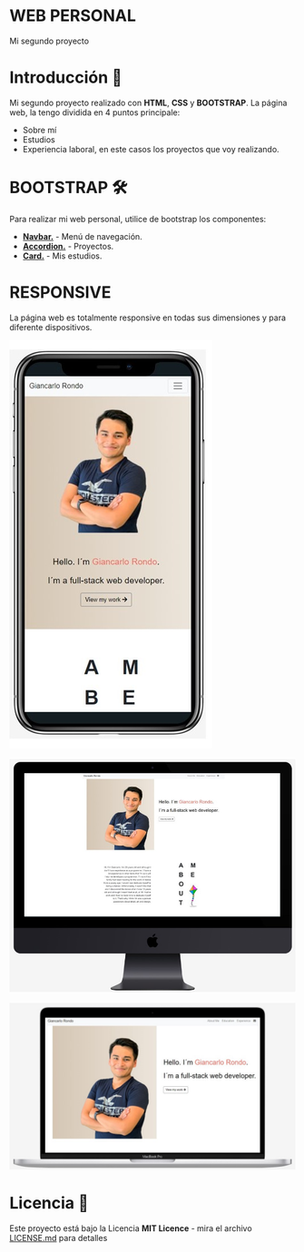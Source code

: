 # WEB PERSONAL 
Mi segundo proyecto

# Introducción 🚀
Mi segundo proyecto realizado con **HTML**, **CSS** y **BOOTSTRAP**.
La página web, la tengo dividida en 4 puntos principale:
- Sobre mí
- Estudios
- Experiencia laboral, en este casos los proyectos que voy realizando.


# BOOTSTRAP 🛠️
Para realizar mi web personal, utilice de bootstrap los componentes:
- [**Navbar.**](https://getbootstrap.com/docs/5.0/components/navbar/) - Menú de navegación.
- [**Accordion.**](https://getbootstrap.com/docs/5.0/components/accordion/) - Proyectos.
- [**Card.**](https://getbootstrap.com/docs/5.0/components/card/) - Mis estudios.

# RESPONSIVE
La página web es totalmente responsive en todas sus dimensiones y para diferente dispositivos.

![Movil](img/Slide2.JPG?raw=true)

![Pc](img/Slide3.JPG?raw=true)

![Portatil](img/Slide1.JPG?raw=true)



# Licencia 📄

Este proyecto está bajo la Licencia **MIT Licence** - mira el archivo [LICENSE.md](LICENSE.md) para detalles